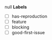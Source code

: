 null
    **Labels**

- [ ] has-reproduction
- [ ] feature
- [ ] blocking
- [ ] good-first-issue

<!--
You are also able to add labels by placing /label on a new line
followed by the label you would like to add. ex: /label discussion
-->
<!--**Issue Labels**

While not necessary, you can help organize our issues by labeling this issue when you open it.  To add a label automatically, simply [x] mark the appropriate box below:

- [ ] has-reproduction
- [ ] feature
- [ ] blocking
- [ ] good first issue

To add a label not listed above, simply place `/label another-label-name` on a line by itself.
-->